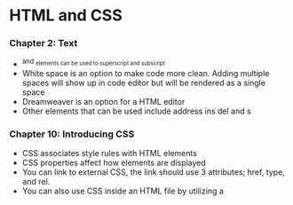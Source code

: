 # HTML and CSS

### Chapter 2: Text

* <sup> and <sub> elements can be used to superscript and subscript
* White space is an option to make code more clean. Adding multiple spaces will show up in code editor but will be rendered as a single space
* Dreamweaver is an option for a HTML editor
* Other elements that can be used include address ins del and s


### Chapter 10: Introducing CSS

* CSS associates style rules with HTML elements
* CSS properties affect how elements are displayed
* You can link to external CSS, the link should use 3 attributes; href, type, and rel.
* You can also use CSS inside an HTML file by utilizing a <style> element inside the <head> element.
* Value of font-family properties are inherited by child elements.

# JavaScript and JQUERY

### Chapter 2: Basic JavaScript Instructions

* In order to use variables you must create the variable and give it a name. Or you must **declare** the variable.
* Once the variable is declared, you must assign a value to it.
* Variables can be assigned many different values. These include:
    * Numbers
    * Strings
    * Booleans
* When naming Variables
    * Always start with a letter, dollar sign, or underscore.
    * Can contain letters, numbers, dollar sign, or an underscore. Do not include a dash, or a period.
    * Cannot use **keywords** or **reserved** words.
    * All Variables are case senstive
    * Use a descriptive name
    * If your variable is more than one word, use camel case. ex camelCase.
* Arrays are special variables that store a list of data.
* The values in an array are accessed as if in a numbered list, starting at **zero**.
* Expressions evaluate into a single value.

### Chapter 4: Decisions and Loops

* When a script makes a decision you will have sets of code written for both possible outcomes.
* Decision making can be written using *if, then, else* statements.
* You can also compare one value in the script to what you might expect it to be, which will return a Boolean value.
* Logical operators can compare the results of prior comparisons.
* When an **If** statement evaluates to true, the code in the subsequent block will be executed.
* When an **If...Else** statement is evaluated to be true, the first code block will run. When the statement is false, the second code block will run.
* Loops check a condition and run a block of code repeatedly until the condition returns *false*.
* There are 3 common loop types:
    * For loops : runs a code a specific number of times.
    * While loops : The code will continue to loop for as long as the condition is *true*.
    * Do While loops : Do...While loops are similar to While loops, other than they will always run the statement at least once, even if the condition evaluates to *false*.
